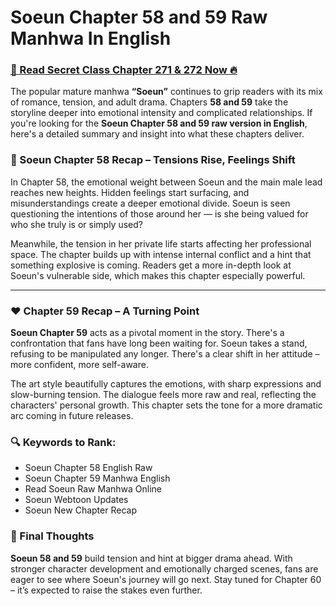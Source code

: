 # Soeun Chapter 58 and 59 Raw Manhwa In English

<h3><a href="https://beacons.ai/soeun58" target="_blank" rel="noopener noreferrer">📖 Read Secret Class Chapter 271 & 272 Now 🔥</a></h3>


The popular mature manhwa **“Soeun”** continues to grip readers with its mix of romance, tension, and adult drama. Chapters **58 and 59** take the storyline deeper into emotional intensity and complicated relationships. If you're looking for the **Soeun Chapter 58 and 59 raw version in English**, here's a detailed summary and insight into what these chapters deliver.


### 📝 Soeun Chapter 58 Recap – Tensions Rise, Feelings Shift

In Chapter 58, the emotional weight between Soeun and the main male lead reaches new heights. Hidden feelings start surfacing, and misunderstandings create a deeper emotional divide. Soeun is seen questioning the intentions of those around her — is she being valued for who she truly is or simply used?

Meanwhile, the tension in her private life starts affecting her professional space. The chapter builds up with intense internal conflict and a hint that something explosive is coming. Readers get a more in-depth look at Soeun's vulnerable side, which makes this chapter especially powerful.

---

### ❤️ Chapter 59 Recap – A Turning Point

**Soeun Chapter 59** acts as a pivotal moment in the story. There's a confrontation that fans have long been waiting for. Soeun takes a stand, refusing to be manipulated any longer. There's a clear shift in her attitude – more confident, more self-aware.

The art style beautifully captures the emotions, with sharp expressions and slow-burning tension. The dialogue feels more raw and real, reflecting the characters' personal growth. This chapter sets the tone for a more dramatic arc coming in future releases.

### 🔍 Keywords to Rank:

* Soeun Chapter 58 English Raw
* Soeun Chapter 59 Manhwa English
* Read Soeun Raw Manhwa Online
* Soeun Webtoon Updates
* Soeun New Chapter Recap

### 📌 Final Thoughts

**Soeun 58 and 59** build tension and hint at bigger drama ahead. With stronger character development and emotionally charged scenes, fans are eager to see where Soeun's journey will go next. Stay tuned for Chapter 60 – it’s expected to raise the stakes even further.

